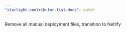 ```yaml
---
"starlight-contributor-list-docs": patch
---
```


Remove all manual deployment files, transition to Netlify
